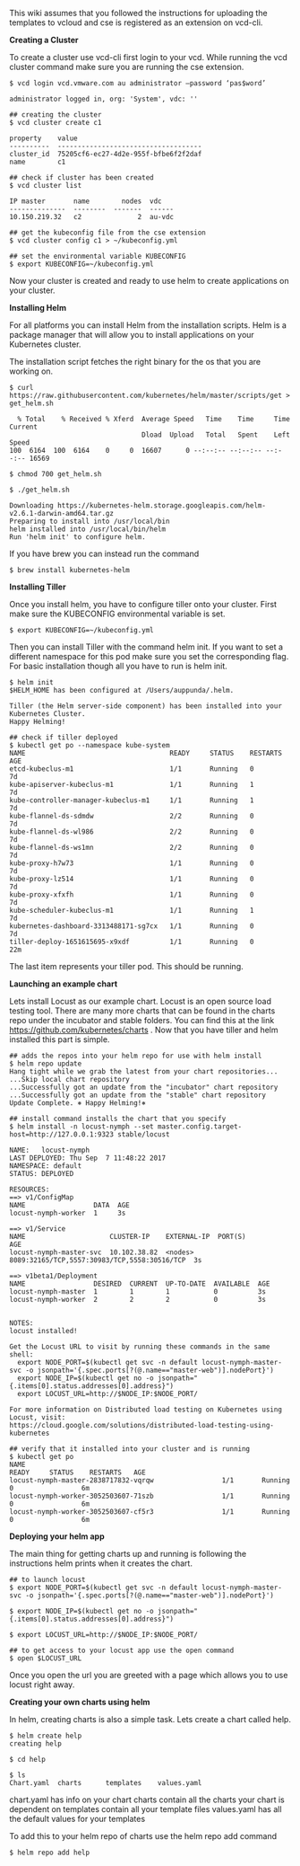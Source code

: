 This wiki assumes that you followed the instructions for uploading the templates to vcloud and cse is registered as an extension on vcd-cli. 

****Creating a Cluster****

To create a cluster use vcd-cli first login to your vcd. While running the vcd cluster command make sure you are running the cse extension.

```
$ vcd login vcd.vmware.com au administrator –password ‘pas$word’

administrator logged in, org: 'System', vdc: ''

## creating the cluster
$ vcd cluster create c1

property    value
----------  ------------------------------------
cluster_id  75205cf6-ec27-4d2e-955f-bfbe6f2f2daf
name        c1

## check if cluster has been created
$ vcd cluster list 

IP master       name        nodes  vdc
--------------  --------  -------  ------
10.150.219.32   c2              2  au-vdc

## get the kubeconfig file from the cse extension
$ vcd cluster config c1 > ~/kubeconfig.yml

## set the environmental variable KUBECONFIG
$ export KUBECONFIG=~/kubeconfig.yml

```
Now your cluster is created and ready to use helm to create applications on your cluster.

****Installing Helm****

For all platforms you can install Helm from the installation scripts. Helm is a package manager that will allow you to install applications on your Kubernetes cluster. 

The installation script fetches the right binary for the os that you are working on.

```
$ curl https://raw.githubusercontent.com/kubernetes/helm/master/scripts/get > get_helm.sh

  % Total    % Received % Xferd  Average Speed   Time    Time     Time  Current
                                 Dload  Upload   Total   Spent    Left  Speed
100  6164  100  6164    0     0  16607      0 --:--:-- --:--:-- --:--:-- 16569

$ chmod 700 get_helm.sh

$ ./get_helm.sh

Downloading https://kubernetes-helm.storage.googleapis.com/helm-v2.6.1-darwin-amd64.tar.gz
Preparing to install into /usr/local/bin
helm installed into /usr/local/bin/helm
Run 'helm init' to configure helm.
```
If you have brew you can instead run the command

```
$ brew install kubernetes-helm
```

****Installing Tiller****

Once you install helm, you have to configure tiller onto your cluster. First make sure the KUBECONFIG environmental variable is set.

```
$ export KUBECONFIG=~/kubeconfig.yml
```

Then you can install Tiller with the command helm init. If you want to set a different namespace for this pod make sure you set the corresponding flag. For basic installation though all you have to run is helm init.

```
$ helm init
$HELM_HOME has been configured at /Users/auppunda/.helm.

Tiller (the Helm server-side component) has been installed into your Kubernetes Cluster.
Happy Helming!

## check if tiller deployed
$ kubectl get po --namespace kube-system
NAME                                    READY     STATUS    RESTARTS   AGE
etcd-kubeclus-m1                        1/1       Running   0          7d
kube-apiserver-kubeclus-m1              1/1       Running   1          7d
kube-controller-manager-kubeclus-m1     1/1       Running   1          7d
kube-flannel-ds-sdmdw                   2/2       Running   0          7d
kube-flannel-ds-wl986                   2/2       Running   0          7d
kube-flannel-ds-ws1mn                   2/2       Running   0          7d
kube-proxy-h7w73                        1/1       Running   0          7d
kube-proxy-lz514                        1/1       Running   0          7d
kube-proxy-xfxfh                        1/1       Running   0          7d
kube-scheduler-kubeclus-m1              1/1       Running   1          7d
kubernetes-dashboard-3313488171-sg7cx   1/1       Running   0          7d
tiller-deploy-1651615695-x9xdf          1/1       Running   0          22m
```

The last item represents your tiller pod. This should be running.

****Launching an example chart****

Lets install Locust as our example chart. Locust is an open source load testing tool. There are many more charts that can be found in the charts repo under the incubator and stable folders. You can find this at the link https://github.com/kubernetes/charts . Now that you have tiller and helm installed this part is simple. 

```
## adds the repos into your helm repo for use with helm install
$ helm repo update 
Hang tight while we grab the latest from your chart repositories...
...Skip local chart repository
...Successfully got an update from the "incubator" chart repository
...Successfully got an update from the "stable" chart repository
Update Complete. ⎈ Happy Helming!⎈ 

## install command installs the chart that you specify
$ helm install -n locust-nymph --set master.config.target-host=http://127.0.0.1:9323 stable/locust

NAME:   locust-nymph
LAST DEPLOYED: Thu Sep  7 11:48:22 2017
NAMESPACE: default
STATUS: DEPLOYED

RESOURCES:
==> v1/ConfigMap
NAME                 DATA  AGE
locust-nymph-worker  1     3s

==> v1/Service
NAME                     CLUSTER-IP    EXTERNAL-IP  PORT(S)                                       AGE
locust-nymph-master-svc  10.102.38.82  <nodes>      8089:32165/TCP,5557:30983/TCP,5558:30516/TCP  3s

==> v1beta1/Deployment
NAME                 DESIRED  CURRENT  UP-TO-DATE  AVAILABLE  AGE
locust-nymph-master  1        1        1           0          3s
locust-nymph-worker  2        2        2           0          3s


NOTES:
locust installed!

Get the Locust URL to visit by running these commands in the same shell:
  export NODE_PORT=$(kubectl get svc -n default locust-nymph-master-svc -o jsonpath='{.spec.ports[?(@.name=="master-web")].nodePort}')
  export NODE_IP=$(kubectl get no -o jsonpath="{.items[0].status.addresses[0].address}")
  export LOCUST_URL=http://$NODE_IP:$NODE_PORT/

For more information on Distributed load testing on Kubernetes using Locust, visit:
https://cloud.google.com/solutions/distributed-load-testing-using-kubernetes

## verify that it installed into your cluster and is running
$ kubectl get po   
NAME                                                                    READY     STATUS    RESTARTS   AGE
locust-nymph-master-2838717832-vqrqw                 1/1       Running              0                 6m
locust-nymph-worker-3052503607-71szb                 1/1       Running              0                 6m
locust-nymph-worker-3052503607-cf5r3                 1/1       Running              0                 6m
```

****Deploying your helm app****

The main thing for getting charts up and running is following the instructions helm prints when it creates the chart.

```
## to launch locust
$ export NODE_PORT=$(kubectl get svc -n default locust-nymph-master-svc -o jsonpath='{.spec.ports[?(@.name=="master-web")].nodePort}')

$ export NODE_IP=$(kubectl get no -o jsonpath="{.items[0].status.addresses[0].address}")

$ export LOCUST_URL=http://$NODE_IP:$NODE_PORT/

## to get access to your locust app use the open command
$ open $LOCUST_URL
```

Once you open the url you are greeted with a page which allows you to use locust right away.

****Creating your own charts using helm****

In helm, creating charts is also a simple task. Lets create a chart called help. 

```
$ helm create help
creating help

$ cd help

$ ls 
Chart.yaml	charts	    templates	 values.yaml
```

chart.yaml  has info on your chart
charts contain all the charts your chart is dependent on
templates contain all your template files
values.yaml has all the default values for your templates

To add this to your helm repo of charts use the helm repo add command

```
$ helm repo add help
```
